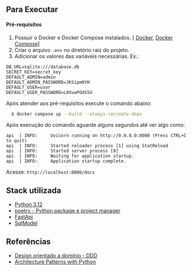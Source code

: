 ## Para Executar

#### Pré-requisitos

1. Possuir o Docker e Docker Compose instalados. [ [Docker](https://docs.docker.com/get-docker/), [Docker Compose](https://docs.docker.com/compose/install/)]
2. Criar o arquivo `.env` no diretório raiz do projeto.
3. Adicionar os valores das variáveis necessárias. Ex.:
```
DB_URL=sqlite:///database.db
SECRET_KEY=secret_key
DEFAULT_ADMIN=admin
DEFAULT_ADMIN_PASSWORD=JKSipm0YH
DEFAULT_USER=user
DEFAULT_USER_PASSWORD=L0XuwPOdS5U
```

Após atender aos pré-requisitos execute o comando abaixo:

```bash
  $ docker compose up --build --always-recreate-deps
```
Após execução do comando aguarde alguns segundos até ver algo como:

```
api  | INFO:     Uvicorn running on http://0.0.0.0:8000 (Press CTRL+C to quit)
api  | INFO:     Started reloader process [1] using StatReload
api  | INFO:     Started server process [8]
api  | INFO:     Waiting for application startup.
api  | INFO:     Application startup complete.
```
Acesse: `http://localhost:8000/docs`

## Stack utilizada

- [Python 3.12](https://www.python.org/downloads/release/python-3120/)
- [poetry - Python package e project manager](https://python-poetry.org/)
- [FastApi](https://fastapi.tiangolo.com/)
- [SqlModel](https://sqlmodel.tiangolo.com/)
<!-- - [httpx](https://www.python-httpx.org/) -->
<!-- - [pytest](https://docs.pytest.org/en/stable/) -->

## Referências

- [Design orientado a domínio - DDD](https://lyz-code.github.io/blue-book/architecture/domain_driven_design/)
- [Architecture Patterns with Python](https://www.cosmicpython.com/book/preface.html)
